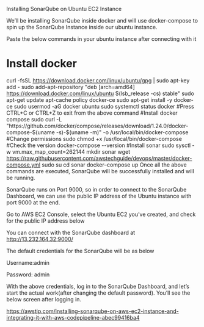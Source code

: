 Installing SonarQube on Ubuntu EC2 Instance

We’ll be installing SonarQube inside docker and will use docker-compose to spin up the SonarQube Instance inside our ubuntu instance.

Paste the below commands in your ubuntu instance after connecting with it

# Install docker
curl -fsSL https://download.docker.com/linux/ubuntu/gpg | sudo apt-key add -
sudo add-apt-repository "deb [arch=amd64] https://download.docker.com/linux/ubuntu $(lsb_release -cs) stable"
sudo apt-get update
apt-cache policy docker-ce
sudo apt-get install -y docker-ce
sudo usermod -aG docker ubuntu
sudo systemctl status docker
#Press CTRL+C or CTRL+Z to exit from the above command
#Install docker compose
sudo curl -L "https://github.com/docker/compose/releases/download/1.24.0/docker-compose-$(uname -s)-$(uname -m)" -o /usr/local/bin/docker-compose
#Change permissions
sudo chmod +x /usr/local/bin/docker-compose
#Check the version
docker-compose --version
#Install sonar
sudo sysctl -w vm.max_map_count=262144
mkdir sonar
wget https://raw.githubusercontent.com/awstechguide/devops/master/docker-compose.yml
sudo su
cd sonar
docker–compose up
Once all the above commands are executed, SonarQube will be successfully installed and will be running.

SonarQube runs on Port 9000, so in order to connect to the SonarQube Dashboard, we can use the public IP address of the Ubuntu instance with port 9000 at the end.

Go to AWS EC2 Console, select the Ubuntu EC2 you’ve created, and check for the public IP address below


You can connect with the SonarQube dashboard at http://13.232.164.32:9000/

The default credentials for the SonarQube will be as below

Username:admin

Password: admin

With the above credentials, log in to the SonarQube Dashboard, and let’s start the actual work(after changing the default password). You’ll see the below screen after logging in.


https://awstip.com/installing-sonarqube-on-aws-ec2-instance-and-integrating-it-with-aws-codepipeline-abec99416ba4
